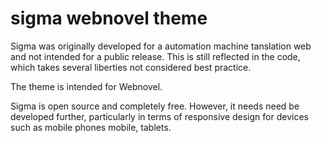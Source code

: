 # sigma webnovel theme

Sigma was originally developed for a automation machine tanslation web and not intended for a public release. This is still reflected in the code, which takes several liberties not considered best practice. 

The theme is intended for Webnovel.

Sigma is open source and completely free. However, it needs need be developed further, particularly in terms of responsive design for devices such as mobile phones mobile, tablets.
